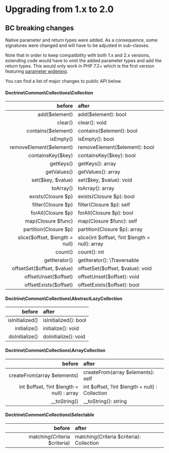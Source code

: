 Upgrading from 1.x to 2.0
=========================

## BC breaking changes

Native parameter and return types were added.
As a consequence, some signatures were changed and will have to be adjusted in sub-classes.

Note that in order to keep compatibility with both 1.x and 2.x versions, extending code would have to omit the added parameter types and add the return types. This would only work in PHP 7.2+ which is the first version featuring [parameter widening](https://wiki.php.net/rfc/parameter-no-type-variance).

You can find a list of major changes to public API below.

#### Doctrine\Common\Collections\Collection

|             before             |                  after                         |
|-------------------------------:|:-----------------------------------------------|
| add($element)                  | add($element): bool                            |
| clear()                        | clear(): void                                  |
| contains($element)             | contains($element): bool                       |
| isEmpty()                      | isEmpty(): bool                                |
| removeElement($element)        | removeElement($element): bool                  |
| containsKey($key)              | containsKey($key): bool                        |
| getKeys()                      | getKeys(): array                               |
| getValues()                    | getValues(): array                             |
| set($key, $value)              | set($key, $value): void                        |
| toArray()                      | toArray(): array                               |
| exists(Closure $p)             | exists(Closure $p): bool                       |
| filter(Closure $p)             | filter(Closure $p): self                       |
| forAll(Closure $p)             | forAll(Closure $p): bool                       |
| map(Closure $func)             | map(Closure $func): self                       |
| partition(Closure $p)          | partition(Closure $p): array                   |
| slice($offset, $length = null) | slice(int $offset, ?int $length = null): array |
| count()                        | count(): int                                   |
| getIterator()                  | getIterator(): \Traversable                    |
| offsetSet($offset, $value)     | offsetSet($offset, $value): void               |
| offsetUnset($offset)           | offsetUnset($offset): void                     |
| offsetExists($offset)          | offsetExists($offset): bool                    |

#### Doctrine\Common\Collections\AbstractLazyCollection

|      before     |         after         |
|----------------:|:----------------------|
| isInitialized() | isInitialized(): bool |
| initialize()    | initialize(): void    |
| doInitialize()  | doInitialize(): void  |

#### Doctrine\Common\Collections\ArrayCollection

|            before                         |               after                            |
|------------------------------------------:|:-----------------------------------------------|
| createFrom(array $elements)               | createFrom(array $elements): self              |
| int $offset, ?int $length = null) : array | int $offset, ?int $length = null) : Collection |
| __toString()                              | __toString(): string                           |

#### Doctrine\Common\Collections\Selectable

|             before           |                   after                  |
|-----------------------------:|:-----------------------------------------|
| matching(Criteria $criteria) | matching(Criteria $criteria): Collection |
